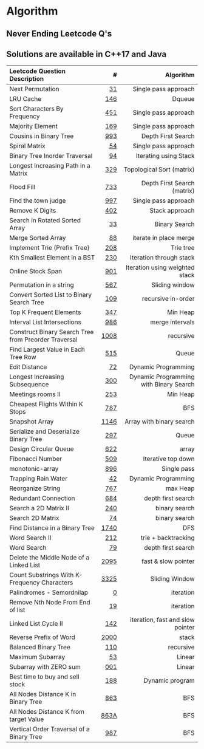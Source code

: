 # Algorithm
Never Ending Leetcode Q's
-----------------------------------------
Solutions are available in C++17 and Java
-----------------------------------------
|Leetcode Question Description|#|Algorithm|
|:-------------------|----------------:|-----:|
|Next Permutation|[31](LC31.cpp)|Single pass approach|
|LRU Cache|[146](LC146.java)|Dqueue|
|Sort Characters By Frequency|[451](LC451.cpp)|Single pass approach|
|Majority Element|[169](LC169.cpp)|Single pass approach|
|Cousins in Binary Tree|[993](LC993.java)|Depth First Search|
|Spiral Matrix|[54](LC54.cpp)|Single pass approach|
|Binary Tree Inorder Traversal|[94](LC94.java)|Iterating using Stack|
|Longest Increasing Path in a Matrix|[329](LC329.cpp)|Topological Sort (matrix)|
|Flood Fill|[733](LC733.java)|Depth First Search (matrix)|
|Find the town judge|[997](LC997.cpp)|Single pass approach|
|Remove K Digits|[402](LC402.cpp)|Stack approach|
|Search in Rotated Sorted Array|[33](LC33.java)|Binary Search|
|Merge Sorted Array|[88](LC88.cpp)|iterate in place merge|
|Implement Trie (Prefix Tree)|[208](LC208.java)|Trie tree|
|Kth Smallest Element in a BST|[230](LC230.java)|Iteration through stack|
|Online Stock Span|[901](LC901.java)|Iteration using weighted stack|
|Permutation in a string|[567](LC567.java)|Sliding window|
|Convert Sorted List to Binary Search Tree|[109](LC109.java)|recursive in-order|
|Top K Frequent Elements|[347](LC347.cpp)|Min Heap|
|Interval List Intersections|[986](LC986.java)|merge intervals|
|Construct Binary Search Tree from Preorder Traversal|[1008](LC1008.java)|recursive|
|Find Largest Value in Each Tree Row|[515](LC515.cpp)|Queue|
|Edit Distance|[72](LC72.cpp)|Dynamic Programming|
|Longest Increasing Subsequence|[300](LC300.cpp)|Dynamic Programming with Binary Search|
|Meetings rooms II|[253](LC253.java)|Min Heap|
|Cheapest Flights Within K Stops|[787](LC787.cpp)|BFS|
|Snapshot Array|[1146](LC1146.cpp)|Array with binary search|
|Serialize and Deserialize Binary Tree|[297](LC297.cpp)|Queue|
|Design Circular Queue|[622](LC622.cpp)|array|
|Fibonacci Number|[509](LC509.cpp)|Iterative top down|
|monotonic-array|[896](LC896.cpp)|Single pass|
|Trapping Rain Water|[42](LC42.java)|Dynamic Programming|
|Reorganize String|[767](LC767.cpp)|max Heap|
|Redundant Connection|[684](LC684.java)|depth first search|
|Search a 2D Matrix II|[240](LC240.cpp)|binary search|
|Search 2D Matrix|[74](LC74.java)|binary search|
|Find Distance in a Binary Tree|[1740](LC1740.java)|DFS|
|Word Search II|[212](LC212.cpp)|trie + backtracking|
|Word Search|[79](LC79.java)|depth first search|
|Delete the Middle Node of a Linked List|[2095](LC2095.cpp)|fast & slow pointer|
|Count Substrings With K-Frequency Characters|[3325](LC3325.cpp)|Sliding Window|
|Palindromes - Semordnilap|[0](LC0.cpp)|iteration|
|Remove Nth Node From End of list|[19](LC19.cpp)|iteration|
|Linked List Cycle II|[142](LC142.cpp)|iteration, fast and slow pointer|
|Reverse Prefix of Word|[2000](LC2000.cpp)|stack|
|Balanced Binary Tree|[110](LC110.cpp)|recursive|
|Maximum Subarray|[53](LC53.java)|Linear|
|Subarray with ZERO sum|[001](GFG001.cpp)|Linear|
|Best time to buy and sell stock|[188](LC188.java)|Dynamic program|
|All Nodes Distance K in Binary Tree|[863](LC863.cpp)|BFS|
|All Nodes Distance K from target Value|[863A](LC863A.cpp)|BFS|
|Vertical Order Traversal of a Binary Tree|[987](LC987.cpp)|BFS|